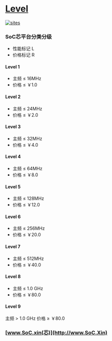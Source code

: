 ﻿# [Level](https://github.com/SoCXin/Level)

[![sites](http://182.61.61.133/link/resources/SoC.png)](http://www.SoC.Xin)

### SoC芯平台分类分级

* 性能标记 L
* 价格标记 R
#### Level 1

* 主频 ≤ 16MHz
* 价格 ≤ ￥1.0

#### Level 2

* 主频 ≤ 24MHz
* 价格 ≤ ￥2.0

#### Level 3

* 主频 ≤ 32MHz
* 价格 ≤ ￥4.0

#### Level 4

* 主频 ≤ 64MHz
* 价格 ≤ ￥8.0

#### Level 5

* 主频 ≤ 128MHz
* 价格 ≤ ￥12.0

#### Level 6

* 主频 ≤ 256MHz
* 价格 ≤ ￥20.0

#### Level 7

* 主频 ≤ 512MHz
* 价格 ≤ ￥40.0

#### Level 8

* 主频 ≤ 1.0 GHz
* 价格 ≤ ￥80.0

#### Level 9

主频 > 1.0 GHz
价格 ≥ ￥80.0


###  [www.SoC.xin(芯)](http://www.SoC.Xin)
